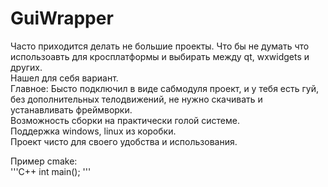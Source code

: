# GuiWrapper
Часто приходится делать не большие проекты. Что бы не думать что использоавть для кросплатформы и выбирать между qt, wxwidgets и других.    
Нашел для себя вариант.    
Главное: Бысто подключил в виде сабмодуля проект, и у тебя есть гуй, без дополнительных телодвижений, не нужно скачивать и устанавливать фреймворки.    
Возможность сборки на практически голой системе.    
Поддержка windows, linux из коробки.    
Проект чисто для своего удобства и использования.    

Пример cmake:    
'''C++
int main();
'''
